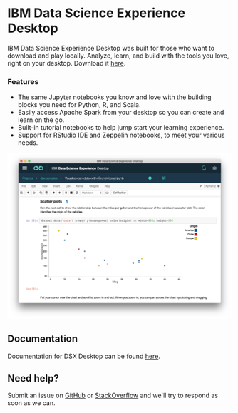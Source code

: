 # IBM Data Science Experience Desktop
IBM Data Science Experience Desktop was built for those who want to download and play locally. Analyze, learn, and build with the tools you love, right on your desktop. Download it [here](https://www.ibm.com/us-en/marketplace/data-science-experience/purchase).

### Features
* The same Jupyter notebooks you know and love with the building blocks you need for Python, R, and Scala. 
* Easily access Apache Spark from your desktop so you can create and learn on the go. 
* Built-in tutorial notebooks to help jump start your learning experience.
* Support for RStudio IDE and Zeppelin notebooks, to meet your various needs.

![Jupyter Notebook](notebook.png)

## Documentation
Documentation for DSX Desktop can be found [here](https://content-dsxdesktop.mybluemix.net/).

## Need help?
Submit an issue on [GitHub](https://github.com/IBMDataScience/DSx-Desktop/issues) or [StackOverflow](https://stackoverflow.com/questions/tagged/data-science-experience) and we'll try to respond as soon as we can.
